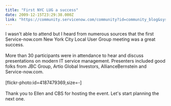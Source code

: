 ```yaml
---
title: "First NYC LUG a success"
date: 2009-12-15T23:29:38.000Z
link: "https://community.servicenow.com/community?id=community_blog&sys_id=e68da669dbd0dbc01dcaf3231f9619f4"
---
```

<p>I wasn't able to attend but I heard from numerous sources that the first Service-now.com New York City Local User Group meeting was a great success. <br /><br />More than 30 participants were in attendance to hear and discuss presentations on modern IT service management. Presenters included good folks from JBC Group, Artio Global Investors, AllianceBernstein and Service-now.com.<br /><br />[flickr-photo:id=4187479369,size=-]<br /><br />Thank you to Ellen and CBS for hosting the event. Let's start planning the next one.</p>